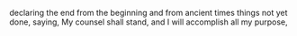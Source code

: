 declaring the end from the beginning and from ancient times things not yet done, saying, My counsel shall stand, and I will accomplish all my purpose,
